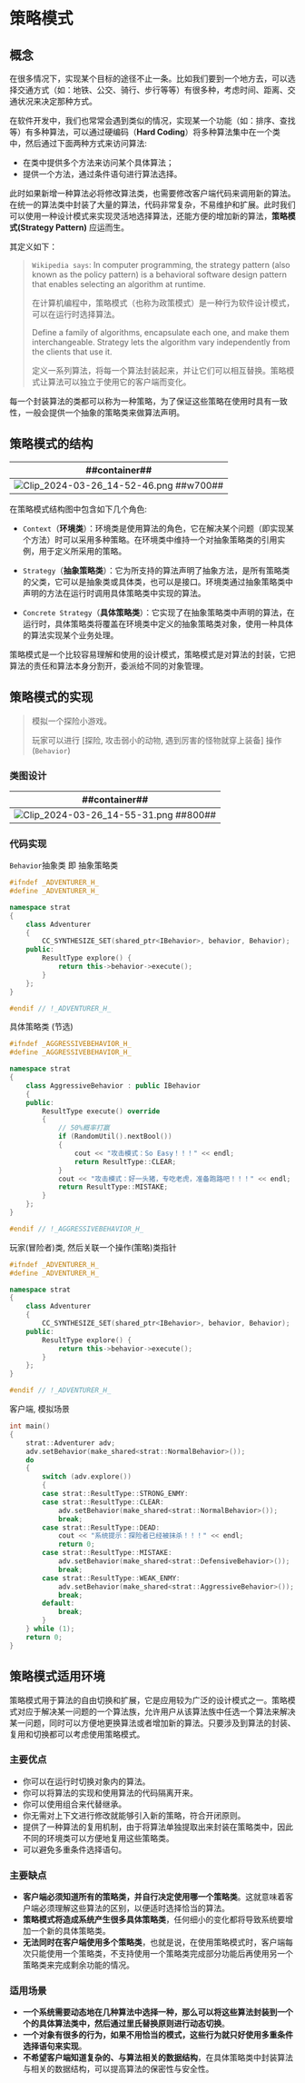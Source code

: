 # 策略模式
## 概念
在很多情况下，实现某个目标的途径不止一条。比如我们要到一个地方去，可以选择交通方式（如：地铁、公交、骑行、步行等等）有很多种，考虑时间、距离、交通状况来决定那种方式。

在软件开发中，我们也常常会遇到类似的情况，实现某一个功能（如：排序、查找等）有多种算法，可以通过硬编码（**Hard Coding**）将多种算法集中在一个类中，然后通过下面两种方式来访问算法:
- 在类中提供多个方法来访问某个具体算法；
- 提供一个方法，通过条件语句进行算法选择。

此时如果新增一种算法必将修改算法类，也需要修改客户端代码来调用新的算法。在统一的算法类中封装了大量的算法，代码非常复杂，不易维护和扩展。此时我们可以使用一种设计模式来实现灵活地选择算法，还能方便的增加新的算法，**策略模式(Strategy Pattern)** 应运而生。

其定义如下：
> `Wikipedia says`: In computer programming, the strategy pattern (also known as the policy pattern) is a behavioral software design pattern that enables selecting an algorithm at runtime.
>
> 在计算机编程中，策略模式（也称为政策模式）是一种行为软件设计模式，可以在运行时选择算法。
>
> Define a family of algorithms, encapsulate each one, and make them interchangeable. Strategy lets the algorithm vary independently from the clients that use it.
>
> 定义一系列算法，将每一个算法封装起来，并让它们可以相互替换。策略模式让算法可以独立于使用它的客户端而变化。

每一个封装算法的类都可以称为一种策略，为了保证这些策略在使用时具有一致性，一般会提供一个抽象的策略类来做算法声明。

## 策略模式的结构
| ##container## |
|:--:|
|![Clip_2024-03-26_14-52-46.png ##w700##](./Clip_2024-03-26_14-52-46.png)|

在策略模式结构图中包含如下几个角色:

- `Context`（**环境类**）：环境类是使用算法的角色，它在解决某个问题（即实现某个方法）时可以采用多种策略。在环境类中维持一个对抽象策略类的引用实例，用于定义所采用的策略。

- `Strategy`（**抽象策略类**）：它为所支持的算法声明了抽象方法，是所有策略类的父类，它可以是抽象类或具体类，也可以是接口。环境类通过抽象策略类中声明的方法在运行时调用具体策略类中实现的算法。

- `Concrete Strategy`（**具体策略类**）：它实现了在抽象策略类中声明的算法，在运行时，具体策略类将覆盖在环境类中定义的抽象策略类对象，使用一种具体的算法实现某个业务处理。

策略模式是一个比较容易理解和使用的设计模式，策略模式是对算法的封装，它把算法的责任和算法本身分割开，委派给不同的对象管理。

## 策略模式的实现
> 模拟一个探险小游戏。
>
> 玩家可以进行 [探险, 攻击弱小的动物, 遇到厉害的怪物就穿上装备] 操作(`Behavior`)

### 类图设计
| ##container## |
|:--:|
|![Clip_2024-03-26_14-55-31.png ##800##](./Clip_2024-03-26_14-55-31.png)|

### 代码实现
`Behavior`抽象类 即 抽象策略类

```C++
#ifndef _ADVENTURER_H_
#define _ADVENTURER_H_

namespace strat
{
    class Adventurer
    {
        CC_SYNTHESIZE_SET(shared_ptr<IBehavior>, behavior, Behavior);
    public:
        ResultType explore() {
            return this->behavior->execute();
        }
    };
}

#endif // !_ADVENTURER_H_
```

具体策略类 (节选)

```C++
#ifndef _AGGRESSIVEBEHAVIOR_H_
#define _AGGRESSIVEBEHAVIOR_H_

namespace strat
{
    class AggressiveBehavior : public IBehavior
    {
    public:
        ResultType execute() override
        {
            // 50%概率打赢
            if (RandomUtil().nextBool())
            {
                cout << "攻击模式：So Easy！！！" << endl;
                return ResultType::CLEAR;
            }
            cout << "攻击模式：好一头猪，专吃老虎，准备跑路吧！！！" << endl;
            return ResultType::MISTAKE;
        }
    };
}

#endif // !_AGGRESSIVEBEHAVIOR_H_
```

玩家(冒险者)类, 然后关联一个操作(策略)类指针

```C++
#ifndef _ADVENTURER_H_
#define _ADVENTURER_H_

namespace strat
{
    class Adventurer
    {
        CC_SYNTHESIZE_SET(shared_ptr<IBehavior>, behavior, Behavior);
    public:
        ResultType explore() {
            return this->behavior->execute();
        }
    };
}

#endif // !_ADVENTURER_H_
```

客户端, 模拟场景

```C++
int main()
{
    strat::Adventurer adv;
    adv.setBehavior(make_shared<strat::NormalBehavior>());
    do 
    {
        switch (adv.explore())
        {
        case strat::ResultType::STRONG_ENMY:
        case strat::ResultType::CLEAR:
            adv.setBehavior(make_shared<strat::NormalBehavior>());
            break;
        case strat::ResultType::DEAD:
            cout << "系统提示：探险者已经被抹杀！！！" << endl;
            return 0;
        case strat::ResultType::MISTAKE:
            adv.setBehavior(make_shared<strat::DefensiveBehavior>());
            break;
        case strat::ResultType::WEAK_ENMY:
            adv.setBehavior(make_shared<strat::AggressiveBehavior>());
            break;
        default:
            break;
        }
    } while (1);
    return 0;
}
```

## 策略模式适用环境
策略模式用于算法的自由切换和扩展，它是应用较为广泛的设计模式之一。策略模式对应于解决某一问题的一个算法族，允许用户从该算法族中任选一个算法来解决某一问题，同时可以方便地更换算法或者增加新的算法。只要涉及到算法的封装、复用和切换都可以考虑使用策略模式。

### 主要优点
- 你可以在运行时切换对象内的算法。
- 你可以将算法的实现和使用算法的代码隔离开来。
- 你可以使用组合来代替继承。
- 你无需对上下文进行修改就能够引入新的策略，符合开闭原则。
- 提供了一种算法的复用机制，由于将算法单独提取出来封装在策略类中，因此不同的环境类可以方便地复用这些策略类。
- 可以避免多重条件选择语句。

### 主要缺点
- **客户端必须知道所有的策略类，并自行决定使用哪一个策略类**。这就意味着客户端必须理解这些算法的区别，以便适时选择恰当的算法。
- **策略模式将造成系统产生很多具体策略类**，任何细小的变化都将导致系统要增加一个新的具体策略类。
- **无法同时在客户端使用多个策略类**，也就是说，在使用策略模式时，客户端每次只能使用一个策略类，不支持使用一个策略类完成部分功能后再使用另一个策略类来完成剩余功能的情况。

### 适用场景
- **一个系统需要动态地在几种算法中选择一种，那么可以将这些算法封装到一个个的具体算法类中，然后通过里氏替换原则进行动态切换**。
- **一个对象有很多的行为，如果不用恰当的模式，这些行为就只好使用多重条件选择语句来实现**。
- **不希望客户端知道复杂的、与算法相关的数据结构**，在具体策略类中封装算法与相关的数据结构，可以提高算法的保密性与安全性。